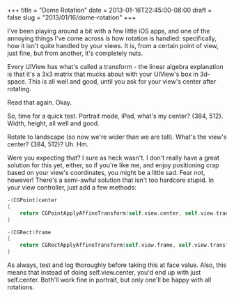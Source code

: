 +++
title = "Dome Rotation"
date = 2013-01-16T22:45:00-08:00
draft = false
slug = "2013/01/16/dome-rotation"
+++

I've been playing around a bit with a few little iOS apps, and one of the annoying things I've come across is how rotation is handled: specifically, how it isn't quite handled by your views.  It is, from a certain point of view, just fine, but from another, it's completely nuts.

Every UIView has what's called a transform - the linear algebra explanation is that it's a 3x3 matrix that mucks about with your UIView's box in 3d-space.  This is all well and good, until you ask for your view's center after rotating.

Read that again.  Okay.

So, time for a quick test.  Portrait mode, iPad, what's my center?  {384, 512}.  Width, height, all well and good.

Rotate to landscape (so now we're wider than we are tall).  What's the view's center?  {384, 512}?  Uh.  Hm.

Were you expecting that?  I sure as heck wasn't.  I don't really have a great solution for this yet, either, so if you're like me, and enjoy positioning crap based on your view's coordinates, you might be a little sad.  Fear not, however!  There's a semi-awful solution that isn't too hardcore stupid.  In your view controller, just add a few methods:

``` objectivec
-(CGPoint)center
{
	return CGPointApplyAffineTransform(self.view.center, self.view.transform);
}

-(CGRect)frame
{
	return CGRectApplyAffineTransform(self.view.frame, self.view.transform);
}

```

As always, test and log thoroughly before taking this at face value.  Also, this means that instead of doing self.view.center, you'd end up with just self.center.  Both'll work fine in portrait, but only one'll be happy with all rotations.